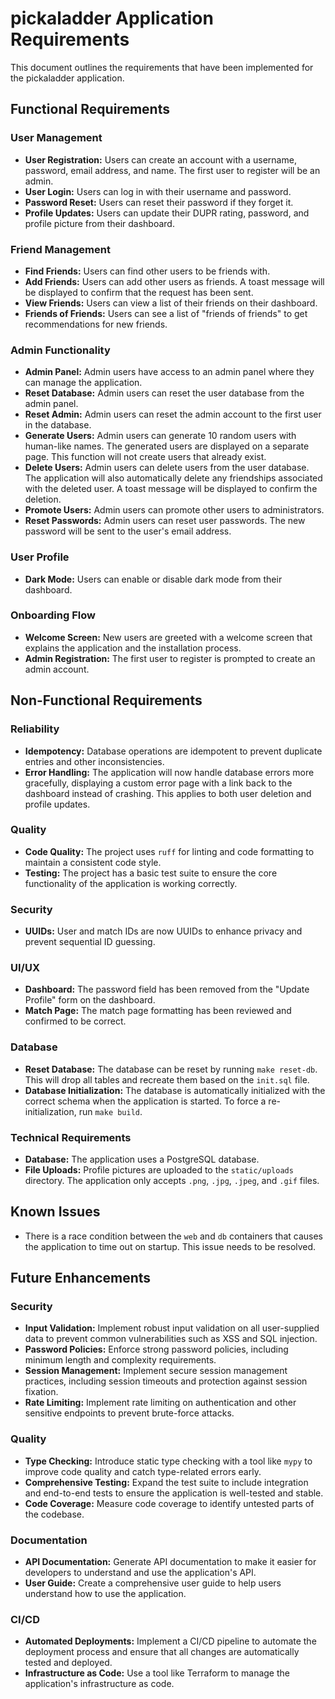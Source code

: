 # pickaladder Application Requirements

This document outlines the requirements that have been implemented for the pickaladder application.

## Functional Requirements

### User Management

*   **User Registration:** Users can create an account with a username, password, email address, and name. The first user to register will be an admin.
*   **User Login:** Users can log in with their username and password.
*   **Password Reset:** Users can reset their password if they forget it.
*   **Profile Updates:** Users can update their DUPR rating, password, and profile picture from their dashboard.

### Friend Management

*   **Find Friends:** Users can find other users to be friends with.
*   **Add Friends:** Users can add other users as friends. A toast message will be displayed to confirm that the request has been sent.
*   **View Friends:** Users can view a list of their friends on their dashboard.
*   **Friends of Friends:** Users can see a list of "friends of friends" to get recommendations for new friends.

### Admin Functionality

*   **Admin Panel:** Admin users have access to an admin panel where they can manage the application.
*   **Reset Database:** Admin users can reset the user database from the admin panel.
*   **Reset Admin:** Admin users can reset the admin account to the first user in the database.
*   **Generate Users:** Admin users can generate 10 random users with human-like names. The generated users are displayed on a separate page. This function will not create users that already exist.
*   **Delete Users:** Admin users can delete users from the user database. The application will also automatically delete any friendships associated with the deleted user. A toast message will be displayed to confirm the deletion.
*   **Promote Users:** Admin users can promote other users to administrators.
*   **Reset Passwords:** Admin users can reset user passwords. The new password will be sent to the user's email address.

### User Profile

*   **Dark Mode:** Users can enable or disable dark mode from their dashboard.

### Onboarding Flow

*   **Welcome Screen:** New users are greeted with a welcome screen that explains the application and the installation process.
*   **Admin Registration:** The first user to register is prompted to create an admin account.

## Non-Functional Requirements

### Reliability

*   **Idempotency:** Database operations are idempotent to prevent duplicate entries and other inconsistencies.
*   **Error Handling:** The application will now handle database errors more gracefully, displaying a custom error page with a link back to the dashboard instead of crashing. This applies to both user deletion and profile updates.

### Quality

*   **Code Quality:** The project uses `ruff` for linting and code formatting to maintain a consistent code style.
*   **Testing:** The project has a basic test suite to ensure the core functionality of the application is working correctly.

### Security

*   **UUIDs:** User and match IDs are now UUIDs to enhance privacy and prevent sequential ID guessing.

### UI/UX

*   **Dashboard:** The password field has been removed from the "Update Profile" form on the dashboard.
*   **Match Page:** The match page formatting has been reviewed and confirmed to be correct.

### Database

*   **Reset Database:** The database can be reset by running `make reset-db`. This will drop all tables and recreate them based on the `init.sql` file.
*   **Database Initialization:** The database is automatically initialized with the correct schema when the application is started. To force a re-initialization, run `make build`.

### Technical Requirements

*   **Database:** The application uses a PostgreSQL database.
*   **File Uploads:** Profile pictures are uploaded to the `static/uploads` directory. The application only accepts `.png`, `.jpg`, `.jpeg`, and `.gif` files.

## Known Issues

*   There is a race condition between the `web` and `db` containers that causes the application to time out on startup. This issue needs to be resolved.

## Future Enhancements

### Security

*   **Input Validation:** Implement robust input validation on all user-supplied data to prevent common vulnerabilities such as XSS and SQL injection.
*   **Password Policies:** Enforce strong password policies, including minimum length and complexity requirements.
*   **Session Management:** Implement secure session management practices, including session timeouts and protection against session fixation.
*   **Rate Limiting:** Implement rate limiting on authentication and other sensitive endpoints to prevent brute-force attacks.

### Quality

*   **Type Checking:** Introduce static type checking with a tool like `mypy` to improve code quality and catch type-related errors early.
*   **Comprehensive Testing:** Expand the test suite to include integration and end-to-end tests to ensure the application is well-tested and stable.
*   **Code Coverage:** Measure code coverage to identify untested parts of the codebase.

### Documentation

*   **API Documentation:** Generate API documentation to make it easier for developers to understand and use the application's API.
*   **User Guide:** Create a comprehensive user guide to help users understand how to use the application.

### CI/CD

*   **Automated Deployments:** Implement a CI/CD pipeline to automate the deployment process and ensure that all changes are automatically tested and deployed.
*   **Infrastructure as Code:** Use a tool like Terraform to manage the application's infrastructure as code.
